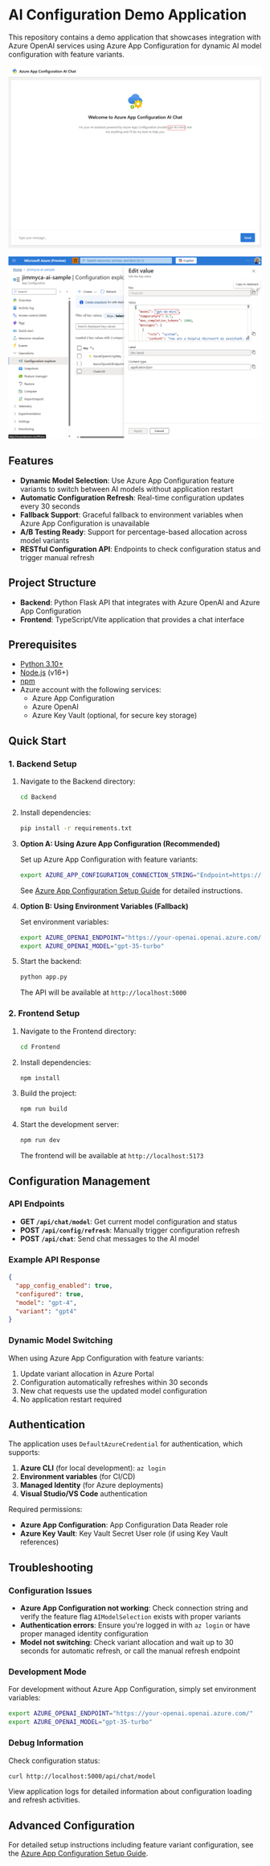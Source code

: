 # AI Configuration Demo Application

This repository contains a demo application that showcases integration with Azure OpenAI services using Azure App Configuration for dynamic AI model configuration with feature variants.

![Chat Interface Screenshot](Images/ChatScreenshot.png)

![Configuration Screenshot](Images/ConfigurationScreenshot.png)

## Features

- **Dynamic Model Selection**: Use Azure App Configuration feature variants to switch between AI models without application restart
- **Automatic Configuration Refresh**: Real-time configuration updates every 30 seconds
- **Fallback Support**: Graceful fallback to environment variables when Azure App Configuration is unavailable
- **A/B Testing Ready**: Support for percentage-based allocation across model variants
- **RESTful Configuration API**: Endpoints to check configuration status and trigger manual refresh

## Project Structure

- **Backend**: Python Flask API that integrates with Azure OpenAI and Azure App Configuration
- **Frontend**: TypeScript/Vite application that provides a chat interface

## Prerequisites

- [Python 3.10+](https://www.python.org/downloads/)
- [Node.js](https://nodejs.org/) (v16+)
- [npm](https://www.npmjs.com/)
- Azure account with the following services:
  - Azure App Configuration
  - Azure OpenAI
  - Azure Key Vault (optional, for secure key storage)

## Quick Start

### 1. Backend Setup

1. Navigate to the Backend directory:
   ```bash
   cd Backend
   ```

2. Install dependencies:
   ```bash
   pip install -r requirements.txt
   ```

3. **Option A: Using Azure App Configuration (Recommended)**
   
   Set up Azure App Configuration with feature variants:
   ```bash
   export AZURE_APP_CONFIGURATION_CONNECTION_STRING="Endpoint=https://your-config.azconfig.io;Id=xxx;Secret=xxx"
   ```
   
   See [Azure App Configuration Setup Guide](AZURE_APP_CONFIG_SETUP.md) for detailed instructions.

4. **Option B: Using Environment Variables (Fallback)**
   
   Set environment variables:
   ```bash
   export AZURE_OPENAI_ENDPOINT="https://your-openai.openai.azure.com/"
   export AZURE_OPENAI_MODEL="gpt-35-turbo"
   ```

5. Start the backend:
   ```bash
   python app.py
   ```
   The API will be available at `http://localhost:5000`

### 2. Frontend Setup

1. Navigate to the Frontend directory:
   ```bash
   cd Frontend
   ```

2. Install dependencies:
   ```bash
   npm install
   ```

3. Build the project:
   ```bash
   npm run build
   ```

4. Start the development server:
   ```bash
   npm run dev
   ```
   The frontend will be available at `http://localhost:5173`

## Configuration Management

### API Endpoints

- **GET `/api/chat/model`**: Get current model configuration and status
- **POST `/api/config/refresh`**: Manually trigger configuration refresh
- **POST `/api/chat`**: Send chat messages to the AI model

### Example API Response

```json
{
  "app_config_enabled": true,
  "configured": true,
  "model": "gpt-4",
  "variant": "gpt4"
}
```

### Dynamic Model Switching

When using Azure App Configuration with feature variants:

1. Update variant allocation in Azure Portal
2. Configuration automatically refreshes within 30 seconds
3. New chat requests use the updated model configuration
4. No application restart required

## Authentication

The application uses `DefaultAzureCredential` for authentication, which supports:

1. **Azure CLI** (for local development): `az login`
2. **Environment variables** (for CI/CD)
3. **Managed Identity** (for Azure deployments)
4. **Visual Studio/VS Code** authentication

Required permissions:
- **Azure App Configuration**: App Configuration Data Reader role
- **Azure Key Vault**: Key Vault Secret User role (if using Key Vault references)

## Troubleshooting

### Configuration Issues

- **Azure App Configuration not working**: Check connection string and verify the feature flag `AIModelSelection` exists with proper variants
- **Authentication errors**: Ensure you're logged in with `az login` or have proper managed identity configuration
- **Model not switching**: Check variant allocation and wait up to 30 seconds for automatic refresh, or call the manual refresh endpoint

### Development Mode

For development without Azure App Configuration, simply set environment variables:
```bash
export AZURE_OPENAI_ENDPOINT="https://your-openai.openai.azure.com/"
export AZURE_OPENAI_MODEL="gpt-35-turbo"
```

### Debug Information

Check configuration status:
```bash
curl http://localhost:5000/api/chat/model
```

View application logs for detailed information about configuration loading and refresh activities.

## Advanced Configuration

For detailed setup instructions including feature variant configuration, see the [Azure App Configuration Setup Guide](AZURE_APP_CONFIG_SETUP.md).